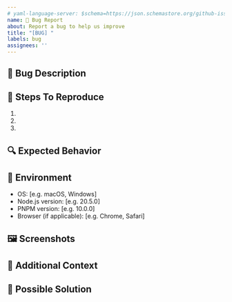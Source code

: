 ```yaml
---
# yaml-language-server: $schema=https://json.schemastore.org/github-issue-template.json
name: 🐛 Bug Report
about: Report a bug to help us improve
title: "[BUG] "
labels: bug
assignees: ''
---
```


## 🐛 Bug Description

<!-- A clear and concise description of what the bug is -->

## 🔄 Steps To Reproduce

1. 
2. 
3. 

## 🔍 Expected Behavior

<!-- What did you expect to happen? -->

## 📱 Environment

- OS: [e.g. macOS, Windows]
- Node.js version: [e.g. 20.5.0]
- PNPM version: [e.g. 10.0.0]
- Browser (if applicable): [e.g. Chrome, Safari]

## 🖼️ Screenshots

<!-- If applicable, add screenshots to help explain your problem -->

## 📝 Additional Context

<!-- Add any other context about the problem here -->

## 🔄 Possible Solution

<!-- If you have suggestions on a fix for the bug, please describe here --> 
